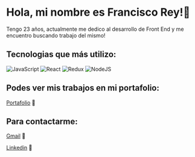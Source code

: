 # Hola, mi nombre es Francisco Rey!👋

Tengo 23 años, actualmente me dedico al desarrollo de Front End y me encuentro buscando trabajo del mismo!

## Tecnologias que más utilizo:

<div display='flex'
     <img width="8%" alt="HTML" src="https://upload.wikimedia.org/wikipedia/commons/thumb/6/61/HTML5_logo_and_wordmark.svg/230px-HTML5_logo_and_wordmark.svg.png" />

    
![JavaScript](https://img.shields.io/badge/JavaScript-%23323330.svg?style=flat&logo=Javascript&logoColor=%23F7DF1E) ![React](https://img.shields.io/badge/React-%2320232a.svg?style=flat&logo=React&logoColor=%2361DAFB) ![Redux](https://img.shields.io/badge/Redux-%23593d88.svg?style=flat&logo=redux&logoColor=white) ![NodeJS](https://img.shields.io/badge/Node.js-6DA55F?style=flat&logo=Node.js&logoColor=white) 
</div>

## Podes ver mis trabajos en mi portafolio:

[Portafolio](https://portafolio-new-git-dev-franrey98.vercel.app/) 👷

## Para contactarme:

[Gmail](reyfrancisco98@hotmail.com) 📧

[Linkedin](https://www.linkedin.com/in/francisco-rey-71060419a/) 🔗


